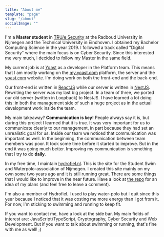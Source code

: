 ```yaml
---
title: "About me"
template: "page"
slug: "/about"
socialImage: ""
---
```


I'm a **Master student** in [TRU/e Security](https://true-security.nl/) at the Radboud University in Nijmegen and the Technical University in Eindhoven.
I obtained my Bachelor Computing Science in the year 2019.
I followed a track called "Digital Security" where the main focus is on Cyber Security. 
Since this interested me very much, I decided to follow my Master in the same field.

My current job is at [Yoast](https://yoast.com) as a developer in the Platform team.
This means that I am mostly working on the [my.yoast.com](https://my.yoast.com) platform, the server and the [yoast.com](https://yoast.com) website.
I'm doing work on both the front-end and the back-end.

Our front-end is written in [ReactJS](https://reactjs.org) while our server is written in [NestJS](https://nestjs.com/).
Rewriting the server was my last big project. In a team of three, we ported our old server (written in Loopback) to NestJS.
I have learned a lot doing this: in both the management side of such a huge project as in the actual development work inside the team.

My main takeaway?
**Communication is key!**
People always say it is, but during this project I learned that it is true.
It was very important for us to communicate clearly to our management, in part because they had set an unrealistic goal for us.
Inside our team we noticed that communication was important as well.
In the beginning, the communication between team members was poor. It took some time before it started to improve.
But in the end it was going much better. Improving my communication is something that I try to do **daily**. 
 
In my free time, I maintain [hydrofiel.nl](https://www.hydrofiel.nl).
This is the site for the Student Swim and Waterpolo-association of Nijmegen.
I created this site mainly on my own some two years ago and it is still running great.
There are some things that I would like to improve in the near future.
Have a look at [the repo](https://github.com/bintzandt/CodeIgniter-Hydrofiel/issues/23) for an idea of my plans (and feel free to leave a comment).

I'm also a member of Hydrofiel.
I used to play water-polo but I quit since this year because I noticed that it was costing me more energy than I got from it.
For now, I'm sticking to swimming and running to keep fit.

If you want to contact me, have a look at the side bar.
My main fields of interest are: JavaScript/TypeScript, Cryptography, Cyber Security and Web Development.
But if you want to talk about swimming or running, that's fine with me as well! ;)
